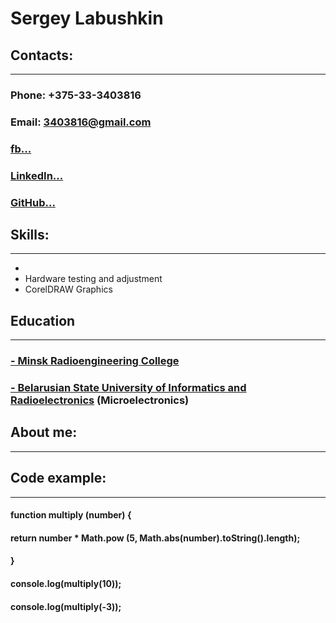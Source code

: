 # Sergey Labushkin
## Contacts:
***
### Phone: +375-33-3403816
### Email: 3403816@gmail.com
### [fb...](https://www.facebook.com/profile.php?id=100002005041662) 
### [LinkedIn...](https://www.linkedin.com/in/sergey-lab-239189122/)
### [GitHub...](https://github.com/LABUSHKIN)
## Skills:
***
* 
* Hardware testing and adjustment
* CorelDRAW Graphics
## Education
***
### [- Minsk Radioengineering College](https://www.mrk-bsuir.by/en)
### [- Belarusian State University of Informatics and Radioelectronics](https://www.bsuir.by/en/) (Microelectronics)
## About me:
***
## Code example:
***
#### function multiply (number) {
####  return number * Math.pow (5, Math.abs(number).toString().length);
#### }
#### console.log(multiply(10));
#### console.log(multiply(-3));
